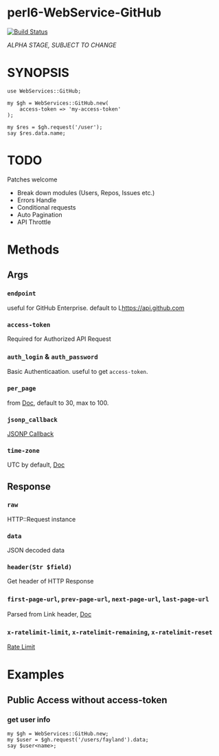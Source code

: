 # perl6-WebService-GitHub

[![Build Status](https://travis-ci.org/fayland/perl6-WebService-GitHub.svg?branch=master)](https://travis-ci.org/fayland/perl6-WebService-GitHub)

*ALPHA STAGE, SUBJECT TO CHANGE*

# SYNOPSIS

    use WebServices::GitHub;

    my $gh = WebServices::GitHub.new(
        access-token => 'my-access-token'
    );

    my $res = $gh.request('/user');
    say $res.data.name;

# TODO

Patches welcome

 * Break down modules (Users, Repos, Issues etc.)
 * Errors Handle
 * Conditional requests
 * Auto Pagination
 * API Throttle

# Methods

## Args

### `endpoint`

useful for GitHub Enterprise. default to L<https://api.github.com>

### `access-token`

Required for Authorized API Request

### `auth_login` & `auth_password`

Basic Authenticaation. useful to get `access-token`.

### `per_page`

from [Doc](https://developer.github.com/v3/#pagination), default to 30, max to 100.

### `jsonp_callback`

[JSONP Callback](https://developer.github.com/v3/#json-p-callbacks)

### `time-zone`

UTC by default, [Doc](https://developer.github.com/v3/#timezones)

## Response

### `raw`

HTTP::Request instance

### `data`

JSON decoded data

### `header(Str $field)`

Get header of HTTP Response

### `first-page-url`, `prev-page-url`, `next-page-url`, `last-page-url`

Parsed from Link header, [Doc](https://developer.github.com/v3/#pagination)

### `x-ratelimit-limit`, `x-ratelimit-remaining`, `x-ratelimit-reset`

[Rate Limit](https://developer.github.com/v3/#rate-limiting)

# Examples

## Public Access without access-token

### get user info

    my $gh = WebServices::GitHub.new;
    my $user = $gh.request('/users/fayland').data;
    say $user<name>;


